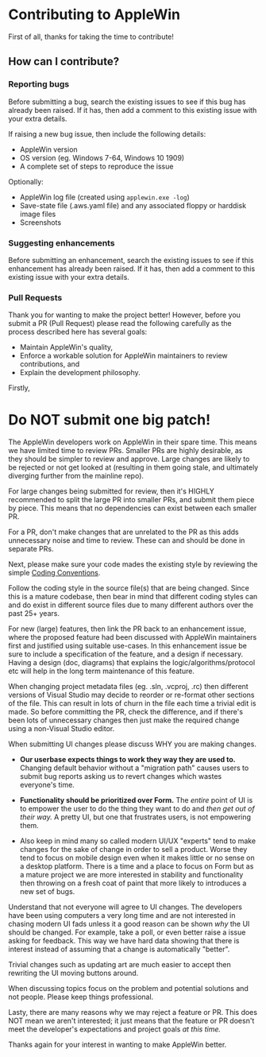 # Contributing to AppleWin

First of all, thanks for taking the time to contribute!

## How can I contribute?

### Reporting bugs

Before submitting a bug, search the existing issues to see if this bug has already been raised. If it has, then add a comment to this existing issue with your extra details.

If raising a new bug issue, then include the following details:
- AppleWin version
- OS version (eg. Windows 7-64, Windows 10 1909)
- A complete set of steps to reproduce the issue

Optionally:
- AppleWin log file (created using `applewin.exe -log`)
- Save-state file (.aws.yaml file) and any associated floppy or harddisk image files
- Screenshots

### Suggesting enhancements

Before submitting an enhancement, search the existing issues to see if this enhancement has already been raised. If it has, then add a comment to this existing issue with your extra details.

### Pull Requests

Thank you for wanting to make the project better! However, before you submit a PR (Pull Request) please read the following carefully as the process described here has several goals:

- Maintain AppleWin's quality,
- Enforce a workable solution for AppleWin maintainers to review contributions, and
- Explain the development philosophy.

Firstly,

# Do NOT submit one big patch!

The AppleWin developers work on AppleWin in their spare time. This means we have limited time to review PRs. Smaller PRs are highly desirable, as they should be simpler to review and approve. Large changes are likely to be rejected or not get looked at (resulting in them going stale, and ultimately diverging further from the mainline repo).

For large changes being submitted for review, then it's HIGHLY recommended to split the large PR into smaller PRs, and submit them piece by piece. This means that no dependencies can exist between each smaller PR.

For a PR, don't make changes that are unrelated to the PR as this adds unnecessary noise and time to review. These can and should be done in separate PRs.

Next, please make sure your code mades the existing style by reviewing the simple [Coding Conventions](https://github.com/AppleWin/AppleWin/blob/master/docs/CodingConventions.txt).

Follow the coding style in the source file(s) that are being changed. Since this is a mature codebase, then bear in mind that different coding styles can and do exist in different source files due to many different authors over the past 25+ years.

For new (large) features, then link the PR back to an enhancement issue, where the proposed feature had been discussed with AppleWin maintainers first and justified using suitable use-cases. In this enhancement issue be sure to include a specification of the feature, and a design if necessary. Having a design (doc, diagrams) that explains the logic/algorithms/protocol etc will help in the long term maintenance of this feature.

When changing project metadata files (eg. .sln, .vcproj, .rc) then different versions of Visual Studio may decide to reorder or re-format other sections of the file. This can result in lots of churn in the file each time a trivial edit is made. So before committing the PR, check the difference, and if there's been lots of unnecessary changes then just make the required change using a non-Visual Studio editor.

When submitting UI changes please discuss WHY you are making changes.

* **Our userbase expects things to work they way they are used to.**  Changing default behavior without a "migration path" causes users to submit bug reports asking us to revert changes which wastes everyone's time.

* **Functionality should be prioritized over Form.** The _entire_ point of UI is to empower the user to do the thing they want to do and _then get out of their way._  A pretty UI, but one that frustrates users, is not empowering them.

* Also keep in mind many so called modern UI/UX "experts" tend to make changes for the sake of change in order to sell a product. Worse they tend to focus on mobile design even when it makes little or no sense on a desktop platform. There is a time and a place to focus on Form but as a mature project we are more interested in stability and functionality then throwing on a fresh coat of paint that more likely to introduces a new set of bugs.

Understand that not everyone will agree to UI changes.  The developers have been using computers a very long time and are not interested in chasing modern UI fads unless it a good reason can be shown _why_ the UI should be changed.  For example, take a poll, or even better raise a issue asking for feedback.  This way we have hard data showing that there is interest instead of assuming that a change is automatically "better".

Trivial changes such as updating art are much easier to accept then rewriting the UI moving buttons around.

When discussing topics focus on the problem and potential solutions and not people.  Please keep things professional.

Lasty, there are many reasons why we may reject a feature or PR.  This does NOT mean we aren't interested; it just means that the feature or PR doesn't meet the developer's expectations and project goals _at this time._

Thanks again for your interest in wanting to make AppleWin better.
